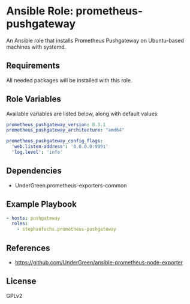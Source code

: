# Ansible Role: prometheus-pushgateway

An Ansible role that installs Prometheus Pushgateway on Ubuntu-based machines with systemd.

## Requirements

All needed packages will be installed with this role.

## Role Variables

Available variables are listed below, along with default values:
```yaml
prometheus_pushgateway_version: 0.3.1
prometheus_pushgateway_architecture: "amd64"

prometheus_pushgateway_config_flags:
  'web.listen-address': '0.0.0.0:9091'
  'log.level': 'info'
```
## Dependencies

- UnderGreen.prometheus-exporters-common

## Example Playbook
```yaml
- hosts: pushgateway
  roles:
    - stephanfuchs.prometheus-pushgateway
```
## References
- https://github.com/UnderGreen/ansible-prometheus-node-exporter

## License

GPLv2
